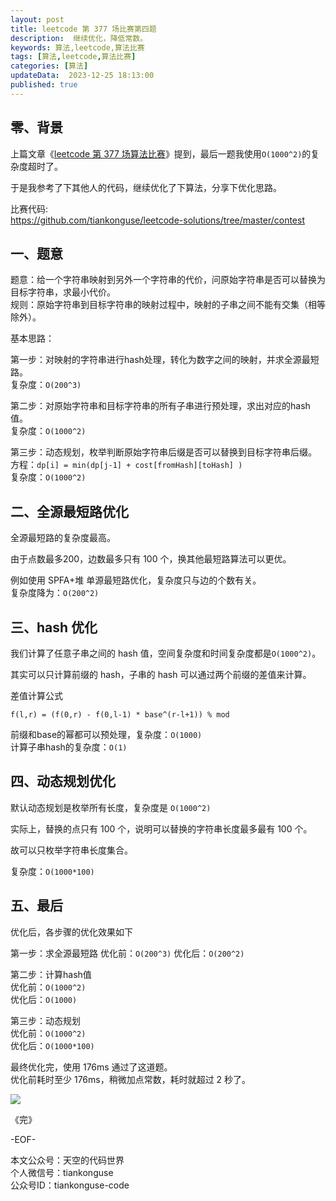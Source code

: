 ```yaml
---
layout: post  
title: leetcode 第 377 场比赛第四题  
description:  继续优化，降低常数。  
keywords: 算法,leetcode,算法比赛  
tags: [算法,leetcode,算法比赛]  
categories: [算法]  
updateData:  2023-12-25 18:13:00  
published: true  
---
```



## 零、背景  


上篇文章《[leetcode 第 377 场算法比赛](https://mp.weixin.qq.com/s/6Lp0XZ4FQfTDVT0OfuXl2Q)》提到，最后一题我使用`O(1000^2)`的复杂度超时了。  


于是我参考了下其他人的代码，继续优化了下算法，分享下优化思路。  


比赛代码:  
https://github.com/tiankonguse/leetcode-solutions/tree/master/contest  


## 一、题意  


题意：给一个字符串映射到另外一个字符串的代价，问原始字符串是否可以替换为目标字符串，求最小代价。  
规则：原始字符串到目标字符串的映射过程中，映射的子串之间不能有交集（相等除外）。  


基本思路：  


第一步：对映射的字符串进行hash处理，转化为数字之间的映射，并求全源最短路。  
复杂度：`O(200^3)`  


第二步：对原始字符串和目标字符串的所有子串进行预处理，求出对应的hash值。  
复杂度：`O(1000^2)`  


第三步：动态规划，枚举判断原始字符串后缀是否可以替换到目标字符串后缀。  
方程：`dp[i] = min(dp[j-1] + cost[fromHash][toHash] )`  
复杂度：`O(1000^2)`  


## 二、全源最短路优化  


全源最短路的复杂度最高。  


由于点数最多200，边数最多只有 100 个，换其他最短路算法可以更优。  


例如使用 SPFA+堆 单源最短路优化，复杂度只与边的个数有关。  
复杂度降为：`O(200^2)`  



## 三、hash 优化  


我们计算了任意子串之间的 hash 值，空间复杂度和时间复杂度都是`O(1000^2)`。   


其实可以只计算前缀的 hash，子串的 hash 可以通过两个前缀的差值来计算。  


差值计算公式  


```
f(l,r) = (f(0,r) - f(0,l-1) * base^(r-l+1)) % mod
```


前缀和base的幂都可以预处理，复杂度：`O(1000)`  
计算子串hash的复杂度：`O(1)`  


## 四、动态规划优化  


默认动态规划是枚举所有长度，复杂度是 `O(1000^2)`  


实际上，替换的点只有 100 个，说明可以替换的字符串长度最多最有 100 个。  


故可以只枚举字符串长度集合。  


复杂度：`O(1000*100)`  



## 五、最后  


优化后，各步骤的优化效果如下  


第一步：求全源最短路
优化前：`O(200^3)` 
优化后：`O(200^2)`  


第二步：计算hash值  
优化前：`O(1000^2)`  
优化后：`O(1000)`  


第三步：动态规划  
优化前：`O(1000^2)`  
优化后：`O(1000*100)`  


最终优化完，使用 176ms 通过了这道题。  
优化前耗时至少 176ms，稍微加点常数，耗时就超过 2 秒了。  


![](https://res2023.tiankonguse.com/images/2023/12/25/001.png)



《完》  


-EOF-  



本文公众号：天空的代码世界  
个人微信号：tiankonguse  
公众号ID：tiankonguse-code  
  

